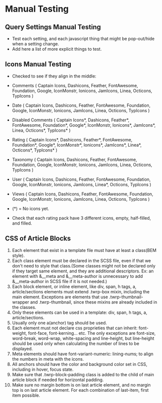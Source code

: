 # Manual Testing

## Query Settings Manual Testing

- Test each setting, and each javascript thing that might be pop-out/hide when a setting change.
- Add here a list of more explicit things to test.

## Icons Manual Testing

- Checked to see if they align in the middle:
- Comments          ( Captain Icons, Dashicons, Feather, FontAwesome, Foundation, Google, IconMonstr, Ionicons, JamIcons, Linea, Octicons, TypIcons )
- Date              ( Captain Icons, Dashicons, Feather, FontAwesome, Foundation, Google, IconMonstr, Ionicons, JamIcons, Linea, Octicons, TypIcons )
- Disabled Comments ( Captain Icons*, Dashicons, Feather*, FontAwesome, Foundation*, Google*, IconMonstr, Ionicons*, JamIcons*, Linea, Octicons*, TypIcons* )
- Rating            ( Captain Icons*, Dashicons, Feather*, FontAwesome, Foundation*, Google*, IconMonstr*, Ionicons*, JamIcons*, Linea*, Octicons*, TypIcons* )
- Taxonomy          ( Captain Icons, Dashicons, Feather, FontAwesome, Foundation, Google, IconMonstr, Ionicons, JamIcons, Linea, Octicons, TypIcons )
- User              ( Captain Icons, Dashicons, Feather, FontAwesome, Foundation, Google, IconMonstr, Ionicons, JamIcons, Linea*, Octicons, TypIcons )
- Views             ( Captain Icons, Dashicons, Feather, FontAwesome, Foundation, Google, IconMonstr, Ionicons, JamIcons, Linea, Octicons, TypIcons )
- (*) = No icons yet.

- Check that each rating pack have 3 different icons, empty, half-filled, and filled.

## CSS of Article Blocks

1. Each element that exist in a template file must have at least a class(BEM style).
2. Each class element must be declared in the SCSS file, even if that we don't need to style that class.(Some classes might not be declared only if they target same element, and they are additional descriptors. Ex: an element with &__meta and &__meta-author is unnecessary to add &__meta-author in SCSS file if it is not needed.)
3. Each block element, or inline element, like div, span, h tags, a, article/sections elements must extend .twrp-box mixin, including the main element. Exceptions are elements that use .twrp-thumbnail-wrapper and .twrp-thumbnail, since these mixins are already included
in the classes.
4. Only these elements can be used in a template: div, span, h tags, a, article/sections.
5. Usually only one a(anchor) tag should be used.
6. Each element must not declare css proprieties that can inherit: font-weight, font-face, font-kerning... etc. The only exceptions are font-size, word-break, word-wrap, white-spacing and line-height, but line-height should be used only when calculating the number of lines to be displayed.
7. Meta elements should have font-variant-numeric: lining-nums; to align the numbers in meta with the icons.
8. All anchors should have the color and background color set in CSS, including in hover, focus state.
9. Make sure that .twrp-block-padding class is added to the child of main article block if needed for horizontal padding.
10. Make sure no margin bottom is on last article element, and no margin top is on last article element. For each combination of last-item, first item possible.
